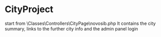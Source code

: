 # CityProject
start from \Classes\Controllers\CityPage\novosib.php
It contains the city summary, links to the further city info and the admin panel login
